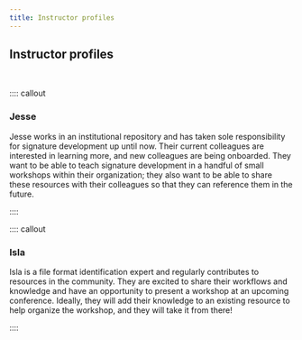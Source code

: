 ```yaml
---
title: Instructor profiles
---
```


## Instructor profiles
<br>

:::: callout

### Jesse

Jesse works in an institutional repository and has taken sole responsibility
for signature development up until now. Their current colleagues are
interested in learning more, and new colleagues are being onboarded. They
want to be able to teach signature development in a handful of small
workshops within their organization; they also want to be able to share
these resources with their colleagues so that they can reference them in
the future.

::::

:::: callout

### Isla

Isla is a file format identification expert and regularly contributes to
resources in the community. They are excited to share their workflows and
knowledge and have an opportunity to present a workshop at an upcoming
conference. Ideally, they will add their knowledge to an existing resource
to help organize the workshop, and they will take it from there!

::::
